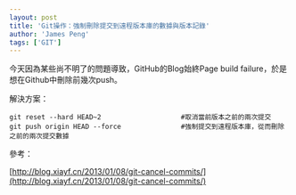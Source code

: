```yaml
---
layout: post
title: 'Git操作：強制刪除提交到遠程版本庫的數據與版本記錄'
author: 'James Peng'
tags: ['GIT']
---
```


今天因為某些尚不明了的問題導致，GitHub的Blog始終Page build failure，於是想在Github中刪除前幾次push。

解決方案：

~~~text
git reset --hard HEAD~2                    #取消當前版本之前的兩次提交 
git push origin HEAD --force               #強制提交到遠程版本庫，從而刪除之前的兩次提交數據
~~~


參考：

[http://blog.xiayf.cn/2013/01/08/git-cancel-commits/](http://blog.xiayf.cn/2013/01/08/git-cancel-commits/)